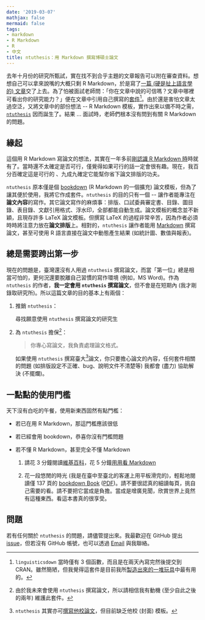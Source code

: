```yaml
---
date: '2019-03-07'
mathjax: false
mermaid: false
tags:
- markdown
- R Markdown
- R
- 中文
title: ntuthesis：用 Markdown 撰寫博碩士論文
---
```



去年十月份的研究所甄試，實在找不到合乎主題的文章報告可以附在審查資料。想想自己可以拿來說嘴的大概只剩 R Markdown，於是寫了[一篇 (硬是扯上語言學的) 文章](https://liao961120.github.io/ling-rmd)交了上去。為了怕被面試老師問：「你在文章中說的可信嗎？文章中哪裡可看出你的研究能力？」便在文章中引用自己撰寫的[套件](https://liao961120.github.io/linguisticsdown)[^linguisticsdown]。由於還是害怕文章太過空泛，又將文章中的部份想法 -- R Markdown 模板，實作出來以備不時之需，[`ntuthesis`](https://liao961120.github.io/ntuthesis) 因而誕生了。結果 ... 面試時，老師們根本沒有問到有關 R Markdown 的問題。


[^linguisticsdown]: `linguisticsdown` 當時僅有 3 個函數，而且是在兩天內寫完然後提交到 CRAN。雖然簡陋，但我覺得這套件是目前我所[製造出來的一堆玩具](/#projects)中最有用的。



## 緣起

這個用 R Markdown 寫論文的想法，其實在一年多前[剛認識 R Markdown 時](/2018/01/31/RlearningPath.html)時就有了。當時還不太確定是否可行，僅覺得如果可行的話一定會很有趣。現在，我百分百確定這是可行的 、九成九確定它能幫你省下論文排版的功夫。

`ntuthesis` 原本僅是個 [bookdown](https://github.com/rstudio/bookdown) (R Markdown 的一個擴充) 論文模板，但為了讓其便於使用，我將它作成套件。`ntuthesis` 的目的只有一個 -- 讓作者能專注在**論文內容**的寫作。其它論文寫作的麻煩事：排版、口試委員審定書、目錄、圖目錄、表目錄、文獻引用格式、浮水印，全部都能自動生成。論文模板的概念並不新穎，且現存許多 LaTeX 論文模板。但撰寫 LaTeX 的過程非常辛苦，因為作者必須時時將注意力放在**論文排版**上。相對的，`ntuthesis` 讓作者能用 [Markdown](https://zh.wikipedia.org/wiki/Markdown#示例) 撰寫論文，甚至可使用 R 語言直接在論文中動態產生結果 (如統計圖、數值與報表)。


## 總是需要跨出第一步

現在的問題是，臺灣還沒有人用過 `ntuthesis` 撰寫論文，而當「第一位」總是相當可怕的，更何況還要脫離自己習慣的寫作環境 (例如，MS Word)。作為 `ntuthesis` 的作者，**我一定會用 `ntuthesis` 撰寫論文**，但不會是在短期內 (我才剛錄取研究所)。所以這篇文章的目的基本上有兩個：

1. 推銷 `ntuthesis`：

    尋找願意使用 `ntuthesis` 撰寫論文的研究生
    
1. 為 `ntuthesis` 擔保[^guarantee]：

    > 你專心寫論文，我負責處理論文格式。

    如果使用 `ntuthesis` 撰寫臺大[^ntu]論文，你只要擔心論文的內容，任何套件相關的問題 (如排版設定不正確、bug、說明文件不清楚等) 我都會 (盡力) 協助解決 (不擺爛)。

    
[^guarantee]: 由於我未來會使用 `ntuthesis` 撰寫論文，所以請相信我有動機 (至少自此之後的兩年) 維護此套件。

[^ntu]: `ntuthesis` 其實亦可[撰寫他校論文](https://liao961120.github.io/ntuthesis/articles/extend_template.html)，但目前缺乏他校 (封面) 模板。



## 一點點的使用門檻

天下沒有白吃的午餐，使用新東西固然有點門檻：

- 若已在用 R Markdown，那這門檻應該很低

- 若已經會用 bookdown，恭喜你沒有門檻問題

- 若不懂 R Markdown，甚至完全不懂 Markdown

    1. 請花 3 分鐘閱讀[維基百科](https://zh.wikipedia.org/wiki/Markdown)，花 5 分鐘[用用看 Markdown](https://jbt.github.io/markdown-editor)
    
    2. 花一段悠閒的時光 (我是在臺中至臺北的客運上用平板滑完的)，輕鬆地閱讀僅 137 頁的 [bookdown Book](https://bookdown.org/yihui/bookdown/) ([PDF](https://bookdown.org/yihui/bookdown/bookdown.pdf))。請不要很認真的細讀每頁，挑自己需要的看。請不要把它當成是負擔。當成是增廣見聞，欣賞世界上竟然有這種東西。看這本書真的很享受。


## 問題

若有任何關於 `ntuthesis` 的問題，請儘管提出來。我最歡迎在 GitHub 提出 [issue](https://github.com/liao961120/ntuthesis/issues)，但若沒有 GitHub 帳號，也可以透過 [Email](mailto:liao961120@gmail.com) 與我聯絡。




